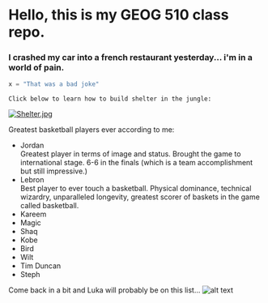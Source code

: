 # Hello, this is my GEOG 510 class repo. #

### I crashed my car into a french restaurant yesterday... i'm in a world of __pain.__ ###

```python
x = "That was a bad joke"
```

`Click below to learn how to build shelter in the jungle:`

[![Shelter.jpg](https://external-content.duckduckgo.com/iu/?u=https%3A%2F%2Ftse2.mm.bing.net%2Fth%3Fid%3DOIP.ysCX4VgLhEbGUs1J20iQvQHaFj%26pid%3DApi&f=1&ipt=dcd374982bbd45dcd8abad43d808260cd6812b04c1afda7a7bd302246eedf80f&ipo=images)](https://www.youtube.com/watch?v=uAcYlKyUgAo&ab_channel=MrWildNature)

Greatest basketball players ever according to me:

* Jordan  
   Greatest player in terms of image and status. Brought the game to international stage. 6-6 in the finals (which is a team accomplishment but still impressive.)
* Lebron  
   Best player to ever touch a basketball. Physical dominance, technical wizardry, unparalleled longevity, greatest scorer of baskets in the game called basketball.
* Kareem
* Magic
* Shaq
* Kobe
* Bird
* Wilt
* Tim Duncan
* Steph

Come back in a bit and Luka will probably be on this list... 
![alt text](https://external-content.duckduckgo.com/iu/?u=https%3A%2F%2Fwww.plentygram.com%2Fwp-content%2Fuploads%2F2022%2F12%2Flukadoncic.jpg&f=1&nofb=1&ipt=2194daacb2a80d45b0b769e8d813c14bdd4f48aa02d1d5e8bcf236336c0ab26a&ipo=images "Luka Smiling")
